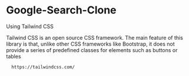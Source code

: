 # Google-Search-Clone
Using Tailwind CSS

  Tailwind CSS is an open source CSS framework. The main feature of this library is that, unlike other CSS frameworks like Bootstrap, it does not provide a series of predefined classes for elements such as buttons or tables
  
      https://tailwindcss.com/
